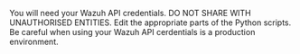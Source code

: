 You will need your Wazuh API credentials. DO NOT SHARE WITH UNAUTHORISED ENTITIES. Edit the appropriate parts of the Python scripts. <br/>
Be careful when using your Wazuh API cerdentials is a production environment. <br/>
